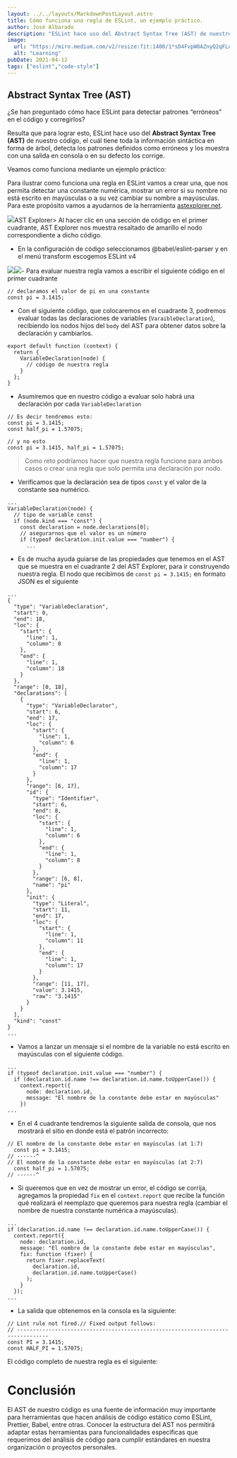 ```yaml
---
layout: ../../layouts/MarkdownPostLayout.astro
title: Cómo funciona una regla de ESLint, un ejemplo práctico.
author: José Albarado
description: "ESLint hace uso del Abstract Syntax Tree (AST) de nuestro código, el cuál tiene toda la información sintáctica en forma de árbol, detecta los patrones definidos como erróneos y los muestra con una salida en consola o en su defecto los corrige."
image: 
  url: "https://miro.medium.com/v2/resize:fit:1400/1*sD4FvpW8AZnyQ2qFLuIZzg.jpeg"
  alt: "Learning"
pubDate: 2021-04-12
tags: ["eslint","code-style"]
---
```


Abstract Syntax Tree (AST)
---

¿Se han preguntado cómo hace ESLint para detectar patrones “erróneos” en el código y corregirlos?

Resulta que para lograr esto, ESLint hace uso del **Abstract Syntax Tree (AST)** de nuestro código, el cuál tiene toda la información sintáctica en forma de árbol, detecta los patrones definidos como erróneos y los muestra con una salida en consola o en su defecto los corrige.

Veamos como funciona mediante un ejemplo práctico:

Para ilustrar como funciona una regla en ESLint vamos a crear una, que nos permita detectar una constante numérica, mostrar un error si su nombre no está escrito en mayúsculas o a su vez cambiar su nombre a mayúsculas. Para este propósito vamos a ayudarnos de la herramienta [astexplorer.net](http://astexplorer.net).

![](https://miro.medium.com/v2/resize:fit:1400/1*auuQlUs6DrpdDtJVXjNq3A.png)AST Explorer> Al hacer clic en una sección de código en el primer cuadrante, AST Explorer nos muestra resaltado de amarillo el nodo correspondiente a dicho código.

- En la configuración de código seleccionamos @babel/eslint-parser y en el menú transform escogemos ESLint v4

![](https://miro.medium.com/v2/resize:fit:1400/1*grMflkDGKOegnRQ7vuNeuQ.png)![](https://miro.medium.com/v2/resize:fit:1400/1*Sybn6zpVuC8VNHJOlX9OqQ.png)- Para evaluar nuestra regla vamos a escribir el siguiente código en el primer cuadrante

```
// declaramos el valor de pi en una constante
const pi = 3.1415;
```

- Con el siguiente código, que colocaremos en el cuadrante 3, podremos evaluar todas las declaraciones de variables (`VaraibleDeclaration`), recibiendo los nodos hijos del `body` del AST para obtener datos sobre la declaración y cambiarlos.

```
export default function (context) {  
  return {    
    VariableDeclaration(node) {      
      // código de nuestra regla    
    }  
  };
}
```

- Asumiremos que en nuestro código a evaluar solo habrá una declaración por cada `VariableDeclaration`

```
// Es decir tendremos esto:
const pi = 3.1415;
const half_pi = 1.57075;

// y no esto
const pi = 3.1415, half_pi = 1.57075;
```

> Como reto podríamos hacer que nuestra regla funcione para ambos casos o crear una regla que solo permita una declaración por nodo.

- Verificamos que la declaración sea de tipos `const` y el valor de la constante sea numérico.

```
...  
VariableDeclaration(node) {    
  // tipo de variable const    
  if (node.kind === "const") {
    const declaration = node.declarations[0];      
    // asegurarnos que el valor es un número      
    if (typeof declaration.init.value === "number") {
      ...
```

- Es de mucha ayuda guiarse de las propiedades que tenemos en el AST que se muestra en el cuadrante 2 del AST Explorer, para ir construyendo nuestra regla. El nodo que recibimos de `const pi = 3.1415;` en formato JSON es el siguiente

```
...
{
  "type": "VariableDeclaration",
  "start": 0,     
  "end": 18,      
  "loc": {        
    "start": {          
      "line": 1,          
      "column": 0        
    },        
    "end": {          
      "line": 1,          
      "column": 18        
    }      
  },      
  "range": [0, 18],      
  "declarations": [        
    {          
      "type": "VariableDeclarator",          
      "start": 6,          
      "end": 17,          
      "loc": {            
        "start": {              
          "line": 1,              
          "column": 6            
        },            
        "end": {              
          "line": 1,              
          "column": 17            
        }          
      },          
      "range": [6, 17],          
      "id": {            
        "type": "Identifier",            
        "start": 6,            
        "end": 8,            
        "loc": {              
          "start": {                
            "line": 1,                
            "column": 6              
          },              
          "end": {                
            "line": 1,                
            "column": 8              
          }            
        },            
        "range": [6, 8],            
        "name": "pi"          
      },          
      "init": {            
        "type": "Literal",            
        "start": 11,            
        "end": 17,            
        "loc": {              
          "start": {                
            "line": 1,                
            "column": 11              
          },              
          "end": {                
            "line": 1,                
            "column": 17              
          }            
        },            
        "range": [11, 17],            
        "value": 3.1415,            
        "raw": "3.1415"          
      }        
    }      
  ],      
  "kind": "const"    
}
...
```

- Vamos a lanzar un mensaje si el nombre de la variable no está escrito en mayúsculas con el siguiente código.

```
...     
if (typeof declaration.init.value === "number") {         
  if (declaration.id.name !== declaration.id.name.toUpperCase()) {      
    context.report({        
      node: declaration.id,        
      message: "El nombre de la constante debe estar en mayúsculas"      
    })
...
```

- En el 4 cuadrante tendremos la siguiente salida de consola, que nos mostrará el sitio en donde está el patrón incorrecto:

```
// El nombre de la constante debe estar en mayúsculas (at 1:7)   
  const pi = 3.1415;
// ------^
// El nombre de la constante debe estar en mayúsculas (at 2:7)   
  const half_pi = 1.57075;
// ------^
```

- Si queremos que en vez de mostrar un error, el código se corrija, agregamos la propiedad `fix` en el `context.report` que recibe la función qué realizará el reemplazo que queremos para nuestra regla (cambiar el nombre de nuestra constante numérica a mayúsculas).

```
...  
if (declaration.id.name !== declaration.id.name.toUpperCase()) {    
  context.report({      
    node: declaration.id,      
    message: "El nombre de la constante debe estar en mayúsculas",      
    fix: function (fixer) {	
      return fixer.replaceText(	  
        declaration.id,          
        declaration.id.name.toUpperCase()	
      );      
    }    
  });
...
```

- La salida que obtenemos en la consola es la siguiente:

```
// Lint rule not fired.// Fixed output follows:
// --------------------------------------------------------------------------------
const PI = 3.1415;
const HALF_PI = 1.57075;
```

El código completo de nuestra regla es el siguiente:

<script src="https://gist.github.com/josepepe91/ba6dff82d766d31fc997368544041b27.js"></script>

Conclusión
==========

El AST de nuestro código es una fuente de información muy importante para herramientas que hacen análisis de código estático como ESLint, Prettier, Babel, entre otras. Conocer la estructura del AST nos permitirá adaptar estas herramientas para funcionalidades específicas que requerimos del análisis de código para cumplir estándares en nuestra organización o proyectos personales.

